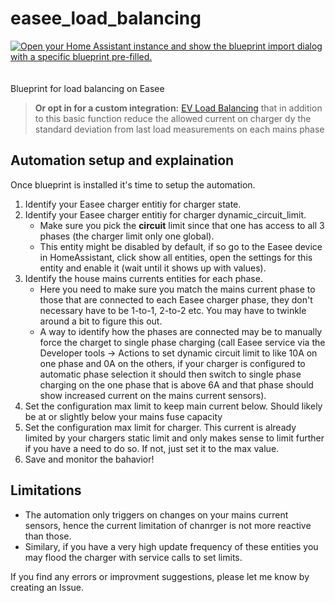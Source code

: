 # easee_load_balancing

<a href="https://my.home-assistant.io/redirect/blueprint_import/?blueprint_url=https%3A%2F%2Fgithub.com%2Fdala318%2Feasee_load_balancing%2Fblob%2Fmain%2Feasee_load_balancing.yaml" target="_blank"><img src="https://my.home-assistant.io/badges/blueprint_import.svg" alt="Open your Home Assistant instance and show the blueprint import dialog with a specific blueprint pre-filled." /></a><br><br><br>
Blueprint for load balancing on Easee

>**Or opt in for a custom integration:** [EV Load Balancing](https://github.com/dala318/ev_load_balancing) that in addition to this basic function reduce the allowed current on charger dy the standard deviation from last load measurements on each mains phase

## Automation setup and explaination

Once blueprint is installed it's time to setup the automation.

1. Identify your Easee charger entitiy for charger state.
2. Identify your Easee charger entitiy for charger dynamic_circuit_limit.
    * Make sure you pick the **circuit** limit since that one has access to all 3 phases (the charger limit only one global).
    * This entity might be disabled by default, if so go to the Easee device in HomeAssistant, click show all entities, open the settings for this entity and enable it (wait until it shows up with values).
3. Identify the house mains currents entities for each phase.
    * Here you need to make sure you match the mains current phase to those that are connected to each Easee charger phase, they don't necessary have to be 1-to-1, 2-to-2 etc. You may have to twinkle around a bit to figure this out.
    * A way to identify how the phases are connected may be to manually force the charget to single phase charging (call Easee service via the Developer tools -> Actions to set dynamic circuit limit to like 10A on one phase and 0A on the others, if your charger is configured to automatic phase selection it should then switch to single phase charging on the one phase that is above 6A and that phase should show increased current on the mains current sensors).
4. Set the configuration max limit to keep main current below. Should likely be at or slightly below your mains fuse capacity
5. Set the configuration max limit for charger. This current is already limited by your chargers static limit and only makes sense to limit further if you have a need to do so. If not, just set it to the max value.
6. Save and monitor the bahavior!

## Limitations
* The automation only triggers on changes on your mains current sensors, hence the current limitation of chanrger is not more reactive than those.
* Similary, if you have a very high update frequency of these entities you may flood the charger with service calls to set limits.

If you find any errors or improvment suggestions, please let me know by creating an Issue.
